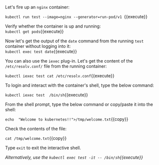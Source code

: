 Let's fire up an `nginx` container:  

`kubectl run test --image=nginx --generator=run-pod/v1 `{{execute}}  

Verify whether the  container is up and running:  
`kubectl get pods`{{execute}}  

Now let's get the output of the `date` command from the running `test` container without logging into it:  
`kubectl exec test date`{{execute}}  


 You can also use the `iexec` plug-in. Let's get the content of the `/etc/resolv.conf/` file from the running container:  

 `kubectl iexec test cat /etc/resolv.conf`{{execute}}  

To login and interact with the container's shell, type the below command:  

`kubectl iexec test  /bin/sh`{{execute}}  


From the shell prompt, type the below command or copy/paste it into the shell:  

`echo  "Welcome to kubernetes!!">/tmp/welcome.txt`{{copy}}  

Check the contents of the file: 

`cat /tmp/welcome.txt`{{copy}}  

Type `exit` to exit the interactive shell.

*Alternatively,  use the `kubectl exec test -it -- /bin/sh`{{execute}}*
